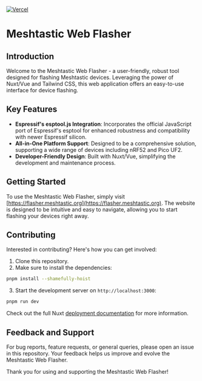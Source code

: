[![Vercel](https://img.shields.io/static/v1?label=Powered%20by&message=Vercel&style=flat&logo=vercel&color=000000)](https://vercel.com?utm_source=meshtastic&utm_campaign=oss)

# Meshtastic Web Flasher

## Introduction
Welcome to the Meshtastic Web Flasher - a user-friendly, robust tool designed for flashing Meshtastic devices. Leveraging the power of Nuxt/Vue and Tailwind CSS, this web application offers an easy-to-use interface for device flashing.

## Key Features
- **Espressif's esptool.js Integration**: Incorporates the official JavaScript port of Espressif's esptool for enhanced robustness and compatibility with newer Espressif silicon.
- **All-in-One Platform Support**: Designed to be a comprehensive solution, supporting a wide range of devices including nRF52 and Pico UF2.
- **Developer-Friendly Design**: Built with Nuxt/Vue, simplifying the development and maintenance process.

## Getting Started
To use the Meshtastic Web Flasher, simply visit [https://flasher.meshtastic.org](https://flasher.meshtastic.org). The website is designed to be intuitive and easy to navigate, allowing you to start flashing your devices right away.

## Contributing
Interested in contributing? Here's how you can get involved:

1. Clone this repository.
2. Make sure to install the dependencies:
```bash
pnpm install --shamefully-hoist
```
3. Start the development server on `http://localhost:3000`:
```bash
pnpm run dev
```

Check out the full Nuxt [deployment documentation](https://nuxt.com/docs/getting-started/deployment#presets) for more information.

## Feedback and Support
For bug reports, feature requests, or general queries, please open an issue in this repository. Your feedback helps us improve and evolve the Meshtastic Web Flasher.

Thank you for using and supporting the Meshtastic Web Flasher!
